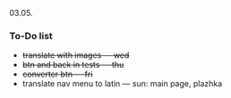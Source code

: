 03.05.
### To-Do list 
* ~~translate with images — wed~~
* ~~btn and back in tests — thu~~
* ~~converter btn — fri~~
* translate nav menu to latin — sun: main page, plazhka
